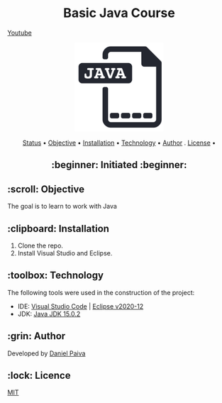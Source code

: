 <h1 align="center">Basic Java Course</h1>
<a href="https://youtu.be/q3JfB203agk" target="_blank">Youtube</a>

<p align="center">
    <img src="./logo/java-file.png" width="200">
</p>

<p align="center">
 <a href="#status">Status</a> • 
 <a href="#objetivo">Objective</a> •
 <a href="#instalacao">Installation</a> • 
 <a href="#tecnologias">Technology</a> • 
 <a href="#autor">Author</a> .
 <a href="#licenca">License</a> • 
</p>

<h2 align="center" id=status> 
	:beginner: Initiated :beginner:
</h2>

<h2 id=objetivo>:scroll: Objective</h2>
The goal is to learn to work with Java

<h2 id=instalacao>:clipboard: Installation</h2>

1. Clone the repo.
2. Install Visual Studio and Eclipse.

<h2 id=tecnologias>:toolbox: Technology</h2>

The following tools were used in the construction of the project:

- IDE: <a href="https://code.visualstudio.com/download">Visual Studio Code</a> | <a href="https://www.eclipse.org/downloads/">Eclipse v2020-12</a>
- JDK: <a href="https://www.oracle.com/technetwork/pt/java/javase/downloads/index.html">Java JDK 15.0.2</a>

<h2 id=autor>:grin: Author</h2>

Developed by <a href="https://www.linkedin.com/in/danhpaiva/" target="_blank">Daniel Paiva</a>

<h2 id=licenca>:lock: Licence</h2>
<a href="https://github.com/danhpaiva/course-basic-java-JdA/blob/main/LICENSE" target="_blank">MIT</a>
